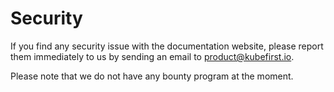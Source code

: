 # Security

If you find any security issue with the documentation website, please report them immediately to us by sending an email to [product@kubefirst.io](mailto:product@kubefirst.io).

Please note that we do not have any bounty program at the moment.
